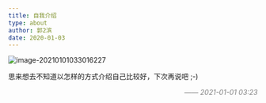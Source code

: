 ```yaml
---
title: 自我介绍
type: about
author: 郭2滨
date: 2020-01-03
---
```


![image-20210101033016227](assets/index/image-20210101033016227.png)

思来想去不知道以怎样的方式介绍自己比较好，下次再说吧 ;-)

<div style="float:right; font-style:italic; color:gray;">—— 2021-01-01 03:23</div>















